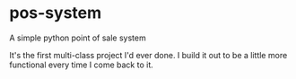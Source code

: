 # pos-system
A simple python point of sale system

It's the first multi-class project I'd ever done.
I build it out to be a little more functional every time I come back to it.
